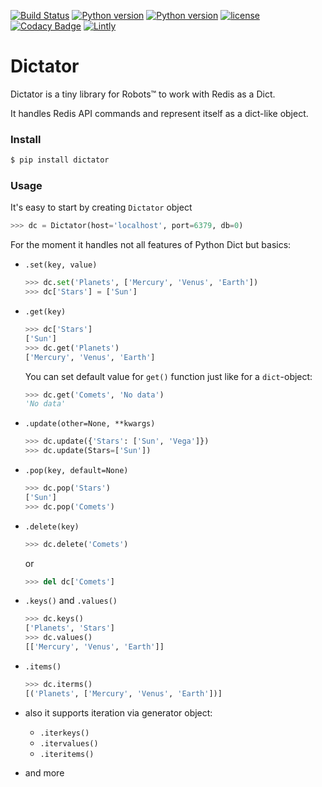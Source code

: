 [![Build Status](https://travis-ci.org/amka/dictator.svg?branch=master)](https://travis-ci.org/amka/dictator)
[![Python version](https://img.shields.io/badge/python-2.7-blue.svg)]()
[![Python version](https://img.shields.io/badge/python-3.6-blue.svg)]()
[![license](https://img.shields.io/github/license/mashape/apistatus.svg?maxAge=2592000)]()
[![Codacy Badge](https://api.codacy.com/project/badge/Grade/81816e720b7b48cd8ab217383051dfd5)](https://www.codacy.com/app/meamka/dictator?utm_source=github.com&amp;utm_medium=referral&amp;utm_content=amka/dictator&amp;utm_campaign=Badge_Grade)
[![Lintly](https://lintly.com/gh/amka/dictator/badge.svg)](https://lintly.com/gh/amka/dictator/)

# Dictator

Dictator is a tiny library for Robots™ to work with Redis as a Dict.

It handles Redis API commands and represent itself as a dict-like object.

### Install

```bash
$ pip install dictator
```

### Usage

It's easy to start by creating `Dictator` object

```python
>>> dc = Dictator(host='localhost', port=6379, db=0)
```

For the moment it handles not all features of Python Dict but basics:

* `.set(key, value)`

    ```python
    >>> dc.set('Planets', ['Mercury', 'Venus', 'Earth'])
    >>> dc['Stars'] = ['Sun'] 
    ```

* `.get(key)`

    ```python
    >>> dc['Stars']
    ['Sun']
    >>> dc.get('Planets')
    ['Mercury', 'Venus', 'Earth']
    ```
    
    You can set default value for `get()` function just like for a `dict`-object:
    
    ```python
    >>> dc.get('Comets', 'No data')
    'No data'
    ```
* `.update(other=None, **kwargs)`

    ```python
    >>> dc.update({'Stars': ['Sun', 'Vega']})
    >>> dc.update(Stars=['Sun'])
    
    ```
    
* `.pop(key, default=None)`
    
    ```python
    >>> dc.pop('Stars')
    ['Sun']
    >>> dc.pop('Comets')
    
    ```
    
* `.delete(key)`

    ```python
    >>> dc.delete('Comets')
    ```
    or
    ```python
    >>> del dc['Comets']
    ```

* `.keys()` and `.values()`

    ```python
    >>> dc.keys()
    ['Planets', 'Stars']
    >>> dc.values()
    [['Mercury', 'Venus', 'Earth']]
    ```
        
* `.items()`

    ```python
    >>> dc.iterms()
    [('Planets', ['Mercury', 'Venus', 'Earth'])]
    ```
    
* also it supports iteration via generator object:

    * `.iterkeys()`
    * `.itervalues()`
    * `.iteritems()`
    
* and more 
